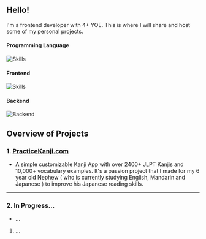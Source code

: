 ## Hello!

I'm a frontend developer with 4+ YOE. This is where I will share and host some of my personal projects.

#### Programming Language
![Skills](https://go-skill-icons.vercel.app/api/icons?i=javascript,typescript,cpp)

#### Frontend
![Skills](https://go-skill-icons.vercel.app/api/icons?i=react,nextjs,tailwindcss,shadcn)

#### Backend
![Backend](https://go-skill-icons.vercel.app/api/icons?i=postgresql,express)


## Overview of Projects

### 1. [PracticeKanji.com](https://www.practicekanji.com/)
- A simple customizable Kanji App with over 2400+ JLPT Kanjis and 10,000+ vocabulary examples. It's a passion project that I made for my 6 year old Nephew ( who is currently studying English, Mandarin and Japanese ) to improve his Japanese reading skills.

___

### 2. In Progress...
- ...

1. ...


